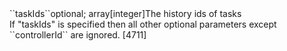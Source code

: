 <tr><td>``taskIds``</td><td>optional; array[integer]</td><td>The history ids of tasks<br/>
If "taskIds" is specified then all other optional parameters except ``controllerId`` are ignored.
</td><td>[4711]</td><td></td></tr>
